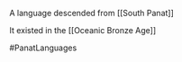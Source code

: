 A language descended from [[South Panat]]

It existed in the [[Oceanic Bronze Age]]


#PanatLanguages